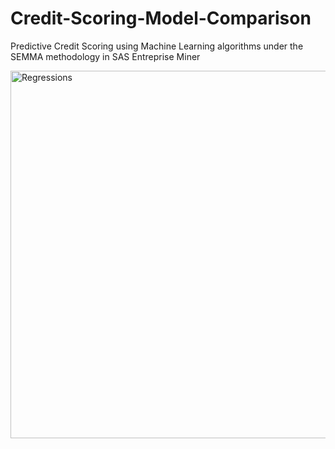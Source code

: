 # Credit-Scoring-Model-Comparison
Predictive Credit Scoring using Machine Learning algorithms under the SEMMA methodology in SAS Entreprise Miner


<img width="588" alt="Regressions" src="https://user-images.githubusercontent.com/59198442/112765830-5468de00-900f-11eb-9819-bde9289d99ae.PNG">
